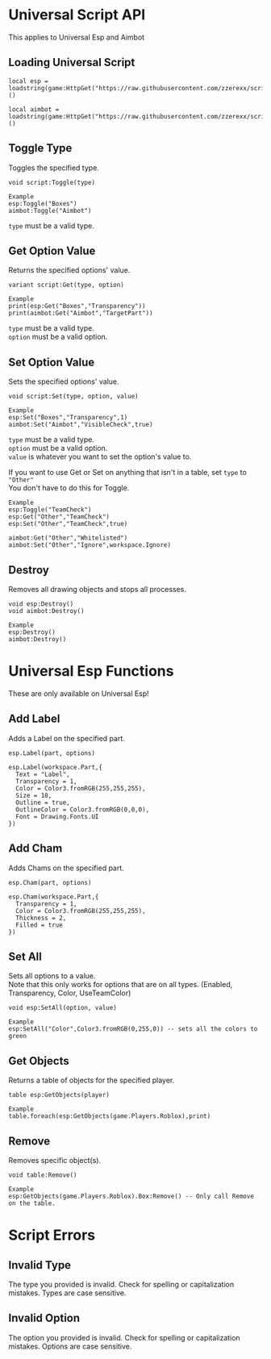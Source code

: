 # Universal Script API  
This applies to Universal Esp and Aimbot  
  
## Loading Universal Script  
```
local esp = loadstring(game:HttpGet("https://raw.githubusercontent.com/zzerexx/scripts/main/UniversalEsp.lua"))()

local aimbot = loadstring(game:HttpGet("https://raw.githubusercontent.com/zzerexx/scripts/main/UniversalAimbot.lua"))()
```  
  
## Toggle Type  
Toggles the specified type.  
```
void script:Toggle(type)

Example
esp:Toggle("Boxes")
aimbot:Toggle("Aimbot")
```  
`type` must be a valid type.  
  
## Get Option Value  
Returns the specified options' value. 
```
variant script:Get(type, option)

Example
print(esp:Get("Boxes","Transparency"))
print(aimbot:Get("Aimbot","TargetPart"))
```  
`type` must be a valid type.  
`option` must be a valid option.  
  
## Set Option Value  
Sets the specified options' value.  
```
void script:Set(type, option, value)

Example
esp:Set("Boxes","Transparency",1)
aimbot:Set("Aimbot","VisibleCheck",true)
```  
`type` must be a valid type.  
`option` must be a valid option.  
`value` is whatever you want to set the option's value to.  
  
If you want to use Get or Set on anything that isn't in a table, set `type` to `"Other"`  
You don't have to do this for Toggle.  
```
Example
esp:Toggle("TeamCheck")
esp:Get("Other","TeamCheck")
esp:Set("Other","TeamCheck",true)

aimbot:Get("Other","Whitelisted")
aimbot:Set("Other","Ignore",workspace.Ignore)
```  
  
## Destroy  
Removes all drawing objects and stops all processes.  
```
void esp:Destroy()
void aimbot:Destroy()

Example
esp:Destroy()
aimbot:Destroy()
```  
  
# Universal Esp Functions  
These are only available on Universal Esp!  
  
## Add Label  
Adds a Label on the specified part.  
```
esp.Label(part, options)

esp.Label(workspace.Part,{
  Text = "Label",
  Transparency = 1,
  Color = Color3.fromRGB(255,255,255),
  Size = 18,
  Outline = true,
  OutlineColor = Color3.fromRGB(0,0,0),
  Font = Drawing.Fonts.UI
})
```  
  
## Add Cham  
Adds Chams on the specified part.  
```
esp.Cham(part, options)

esp.Cham(workspace.Part,{
  Transparency = 1,
  Color = Color3.fromRGB(255,255,255),
  Thickness = 2,
  Filled = true
})
```  
  
## Set All  
Sets all options to a value.  
Note that this only works for options that are on all types. (Enabled, Transparency, Color, UseTeamColor)  
```
void esp:SetAll(option, value)

Example
esp:SetAll("Color",Color3.fromRGB(0,255,0)) -- sets all the colors to green
```  
  
## Get Objects  
Returns a table of objects for the specified player.  
```
table esp:GetObjects(player)

Example
table.foreach(esp:GetObjects(game.Players.Roblox),print)
```  

## Remove  
Removes specific object(s).  
```
void table:Remove()

Example
esp:GetObjects(game.Players.Roblox).Box:Remove() -- Only call Remove on the table.
```  
  
# Script Errors  

## Invalid Type  
The type you provided is invalid. Check for spelling or capitalization mistakes. Types are case sensitive.  
  
## Invalid Option  
The option you provided is invalid. Check for spelling or capitalization mistakes. Options are case sensitive.  
